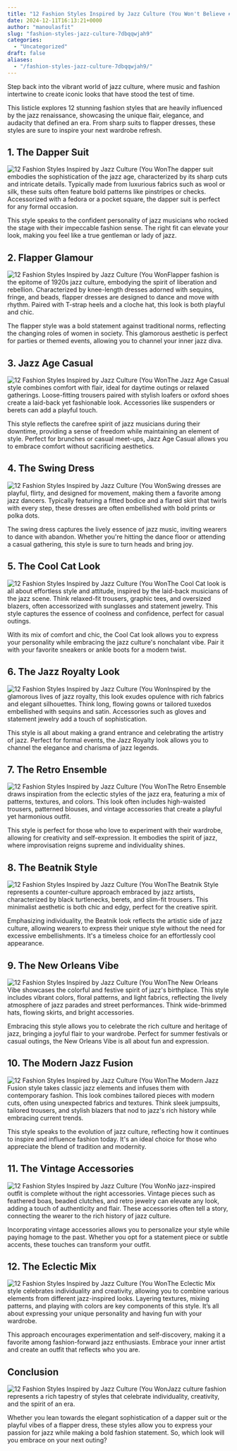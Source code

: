 ```yaml
---
title: "12 Fashion Styles Inspired by Jazz Culture (You Won't Believe #5!)"
date: 2024-12-11T16:13:21+0000
author: "manoulasfit"
slug: "fashion-styles-jazz-culture-7dbqqwjah9"
categories:
  - "Uncategorized"
draft: false
aliases:
  - "/fashion-styles-jazz-culture-7dbqqwjah9/"
---
```

Step back into the vibrant world of jazz culture, where music and fashion intertwine to create iconic looks that have stood the test of time.

This listicle explores 12 stunning fashion styles that are heavily influenced by the jazz renaissance, showcasing the unique flair, elegance, and audacity that defined an era. From sharp suits to flapper dresses, these styles are sure to inspire your next wardrobe refresh.

## 1. The Dapper Suit
![12 Fashion Styles Inspired by Jazz Culture (You Won](/12-fashion-styles-inspired-by-jazz-culture-you-wont-believe-5-1.-the-dapper-suit.webp)The dapper suit embodies the sophistication of the jazz age, characterized by its sharp cuts and intricate details. Typically made from luxurious fabrics such as wool or silk, these suits often feature bold patterns like pinstripes or checks. Accessorized with a fedora or a pocket square, the dapper suit is perfect for any formal occasion.

This style speaks to the confident personality of jazz musicians who rocked the stage with their impeccable fashion sense. The right fit can elevate your look, making you feel like a true gentleman or lady of jazz.

## 2. Flapper Glamour
![12 Fashion Styles Inspired by Jazz Culture (You Won](/12-fashion-styles-inspired-by-jazz-culture-you-wont-believe-5-2.-flapper-glamour.webp)Flapper fashion is the epitome of 1920s jazz culture, embodying the spirit of liberation and rebellion. Characterized by knee-length dresses adorned with sequins, fringe, and beads, flapper dresses are designed to dance and move with rhythm. Paired with T-strap heels and a cloche hat, this look is both playful and chic.

The flapper style was a bold statement against traditional norms, reflecting the changing roles of women in society. This glamorous aesthetic is perfect for parties or themed events, allowing you to channel your inner jazz diva.

## 3. Jazz Age Casual
![12 Fashion Styles Inspired by Jazz Culture (You Won](/12-fashion-styles-inspired-by-jazz-culture-you-wont-believe-5-3.-jazz-age-casual.webp)The Jazz Age Casual style combines comfort with flair, ideal for daytime outings or relaxed gatherings. Loose-fitting trousers paired with stylish loafers or oxford shoes create a laid-back yet fashionable look. Accessories like suspenders or berets can add a playful touch.

This style reflects the carefree spirit of jazz musicians during their downtime, providing a sense of freedom while maintaining an element of style. Perfect for brunches or casual meet-ups, Jazz Age Casual allows you to embrace comfort without sacrificing aesthetics.

## 4. The Swing Dress
![12 Fashion Styles Inspired by Jazz Culture (You Won](/12-fashion-styles-inspired-by-jazz-culture-you-wont-believe-5-4.-the-swing-dress.webp)Swing dresses are playful, flirty, and designed for movement, making them a favorite among jazz dancers. Typically featuring a fitted bodice and a flared skirt that twirls with every step, these dresses are often embellished with bold prints or polka dots.

The swing dress captures the lively essence of jazz music, inviting wearers to dance with abandon. Whether you're hitting the dance floor or attending a casual gathering, this style is sure to turn heads and bring joy.

## 5. The Cool Cat Look
![12 Fashion Styles Inspired by Jazz Culture (You Won](/12-fashion-styles-inspired-by-jazz-culture-you-wont-believe-5-5.-the-cool-cat-look.webp)The Cool Cat look is all about effortless style and attitude, inspired by the laid-back musicians of the jazz scene. Think relaxed-fit trousers, graphic tees, and oversized blazers, often accessorized with sunglasses and statement jewelry. This style captures the essence of coolness and confidence, perfect for casual outings.

With its mix of comfort and chic, the Cool Cat look allows you to express your personality while embracing the jazz culture's nonchalant vibe. Pair it with your favorite sneakers or ankle boots for a modern twist.

## 6. The Jazz Royalty Look
![12 Fashion Styles Inspired by Jazz Culture (You Won](/12-fashion-styles-inspired-by-jazz-culture-you-wont-believe-5-6.-the-jazz-royalty-look.webp)Inspired by the glamorous lives of jazz royalty, this look exudes opulence with rich fabrics and elegant silhouettes. Think long, flowing gowns or tailored tuxedos embellished with sequins and satin. Accessories such as gloves and statement jewelry add a touch of sophistication.

This style is all about making a grand entrance and celebrating the artistry of jazz. Perfect for formal events, the Jazz Royalty look allows you to channel the elegance and charisma of jazz legends.

## 7. The Retro Ensemble
![12 Fashion Styles Inspired by Jazz Culture (You Won](/12-fashion-styles-inspired-by-jazz-culture-you-wont-believe-5-7.-the-retro-ensemble.webp)The Retro Ensemble draws inspiration from the eclectic styles of the jazz era, featuring a mix of patterns, textures, and colors. This look often includes high-waisted trousers, patterned blouses, and vintage accessories that create a playful yet harmonious outfit.

This style is perfect for those who love to experiment with their wardrobe, allowing for creativity and self-expression. It embodies the spirit of jazz, where improvisation reigns supreme and individuality shines.

## 8. The Beatnik Style
![12 Fashion Styles Inspired by Jazz Culture (You Won](/12-fashion-styles-inspired-by-jazz-culture-you-wont-believe-5-8.-the-beatnik-style.webp)The Beatnik Style represents a counter-culture approach embraced by jazz artists, characterized by black turtlenecks, berets, and slim-fit trousers. This minimalist aesthetic is both chic and edgy, perfect for the creative spirit.

Emphasizing individuality, the Beatnik look reflects the artistic side of jazz culture, allowing wearers to express their unique style without the need for excessive embellishments. It's a timeless choice for an effortlessly cool appearance.

## 9. The New Orleans Vibe
![12 Fashion Styles Inspired by Jazz Culture (You Won](/12-fashion-styles-inspired-by-jazz-culture-you-wont-believe-5-9.-the-new-orleans-vibe.webp)The New Orleans Vibe showcases the colorful and festive spirit of jazz's birthplace. This style includes vibrant colors, floral patterns, and light fabrics, reflecting the lively atmosphere of jazz parades and street performances. Think wide-brimmed hats, flowing skirts, and bright accessories.

Embracing this style allows you to celebrate the rich culture and heritage of jazz, bringing a joyful flair to your wardrobe. Perfect for summer festivals or casual outings, the New Orleans Vibe is all about fun and expression.

## 10. The Modern Jazz Fusion
![12 Fashion Styles Inspired by Jazz Culture (You Won](/12-fashion-styles-inspired-by-jazz-culture-you-wont-believe-5-10.-the-modern-jazz-fusion.webp)The Modern Jazz Fusion style takes classic jazz elements and infuses them with contemporary fashion. This look combines tailored pieces with modern cuts, often using unexpected fabrics and textures. Think sleek jumpsuits, tailored trousers, and stylish blazers that nod to jazz's rich history while embracing current trends.

This style speaks to the evolution of jazz culture, reflecting how it continues to inspire and influence fashion today. It's an ideal choice for those who appreciate the blend of tradition and modernity.

## 11. The Vintage Accessories
![12 Fashion Styles Inspired by Jazz Culture (You Won](/12-fashion-styles-inspired-by-jazz-culture-you-wont-believe-5-11.-the-vintage-accessories.webp)No jazz-inspired outfit is complete without the right accessories. Vintage pieces such as feathered boas, beaded clutches, and retro jewelry can elevate any look, adding a touch of authenticity and flair. These accessories often tell a story, connecting the wearer to the rich history of jazz culture.

Incorporating vintage accessories allows you to personalize your style while paying homage to the past. Whether you opt for a statement piece or subtle accents, these touches can transform your outfit.

## 12. The Eclectic Mix
![12 Fashion Styles Inspired by Jazz Culture (You Won](/12-fashion-styles-inspired-by-jazz-culture-you-wont-believe-5-12.-the-eclectic-mix.webp)The Eclectic Mix style celebrates individuality and creativity, allowing you to combine various elements from different jazz-inspired looks. Layering textures, mixing patterns, and playing with colors are key components of this style. It’s all about expressing your unique personality and having fun with your wardrobe.

This approach encourages experimentation and self-discovery, making it a favorite among fashion-forward jazz enthusiasts. Embrace your inner artist and create an outfit that reflects who you are.

## Conclusion
![12 Fashion Styles Inspired by Jazz Culture (You Won](/12-fashion-styles-inspired-by-jazz-culture-you-wont-believe-5-conclusion.webp)Jazz culture fashion represents a rich tapestry of styles that celebrate individuality, creativity, and the spirit of an era.

Whether you lean towards the elegant sophistication of a dapper suit or the playful vibes of a flapper dress, these styles allow you to express your passion for jazz while making a bold fashion statement. So, which look will you embrace on your next outing?